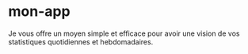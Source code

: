 # mon-app
Je vous offre un moyen simple et efficace pour avoir une vision de vos statistiques quotidiennes et hebdomadaires.

